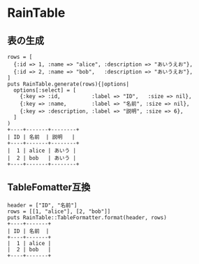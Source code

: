 RainTable
=========

表の生成
--------

    rows = [
      {:id => 1, :name => "alice", :description => "あいうえお"},
      {:id => 2, :name => "bob",   :description => "あいうえお"},
    ]
    puts RainTable.generate(rows){|options|
      options[:select] = [
        {:key => :id,          :label => "ID",   :size => nil},
        {:key => :name,        :label => "名前", :size => nil},
        {:key => :description, :label => "説明", :size => 6},
      ]
    )
    +----+-------+--------+
    | ID | 名前  | 説明   |
    +----+-------+--------+
    |  1 | alice | あいう |
    |  2 | bob   | あいう |
    +----+-------+--------+

TableFomatter互換
-----------------

    header = ["ID", "名前"]
    rows = [[1, "alice"], [2, "bob"]]
    puts RainTable::TableFormatter.format(header, rows)
    +----+-------+
    | ID | 名前  |
    +----+-------+
    |  1 | alice |
    |  2 | bob   |
    +----+-------+
